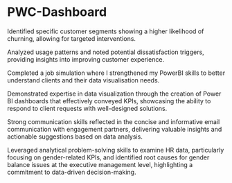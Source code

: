 # PWC-Dashboard
Identified specific customer segments showing a higher likelihood of churning, allowing for targeted interventions.

Analyzed usage patterns and noted potential dissatisfaction triggers, providing insights into improving customer experience.

Completed a job simulation where I strengthened my PowerBI skills to better understand clients and their data visualisation needs.

Demonstrated expertise in data visualization through the creation of Power BI dashboards that effectively conveyed KPIs, showcasing the ability to respond to client requests with well-designed solutions.

Strong communication skills reflected in the concise and informative email communication with engagement partners, delivering valuable insights and actionable suggestions based on data analysis.

Leveraged analytical problem-solving skills to examine HR data, particularly focusing on gender-related KPIs, and identified root causes for gender balance issues at the executive management level, highlighting a commitment to data-driven decision-making.
